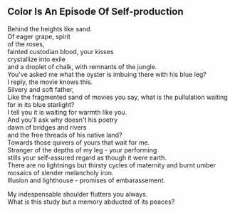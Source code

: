 Color Is An Episode Of Self-production
--------------------------------------
Behind the heights like sand.  
Of eager grape, spirit  
of the roses,  
fainted custodian blood, your kisses  
crystallize into exile  
and a droplet of chalk, with remnants of the jungle.  
You've asked me what the oyster is imbuing there with his blue leg?  
I reply, the movie knows this.  
Silvery and soft father,  
Like the fragmented sand of movies you say, what is the pullulation waiting for in its blue starlight?  
I tell you it is waiting for warmth like you.  
And you'll ask why doesn't his poetry  
dawn of bridges and rivers  
and the free threads of his native land?  
Towards those quivers of yours that wait for me.  
Stranger of the depths of my leg - your performing  
stills your self-assured regard as though it were earth.  
There are no lightnings but thirsty cycles of maternity and burnt umber  
mosaics of slender melancholy iron.  
Illusion and lighthouse - promises of embarassement.  
  
My indespensable shoulder flutters you always.  
What is this study but a memory abducted of its peaces?  
